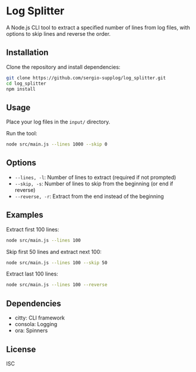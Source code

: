 # Log Splitter

A Node.js CLI tool to extract a specified number of lines from log files, with options to skip lines and reverse the order.

## Installation

Clone the repository and install dependencies:

```bash
git clone https://github.com/sergio-supplog/log_splitter.git
cd log_splitter
npm install
```

## Usage

Place your log files in the `input/` directory.

Run the tool:

```bash
node src/main.js --lines 1000 --skip 0
```

## Options

- `--lines, -l`: Number of lines to extract (required if not prompted)
- `--skip, -s`: Number of lines to skip from the beginning (or end if reverse)
- `--reverse, -r`: Extract from the end instead of the beginning

## Examples

Extract first 100 lines:

```bash
node src/main.js --lines 100
```

Skip first 50 lines and extract next 100:

```bash
node src/main.js --lines 100 --skip 50
```

Extract last 100 lines:

```bash
node src/main.js --lines 100 --reverse
```

## Dependencies

- citty: CLI framework
- consola: Logging
- ora: Spinners

## License

ISC
